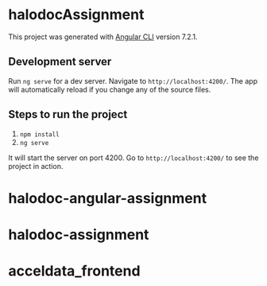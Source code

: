# halodocAssignment

This project was generated with [Angular CLI](https://github.com/angular/angular-cli) version 7.2.1.

## Development server

Run `ng serve` for a dev server. Navigate to `http://localhost:4200/`. The app will automatically reload if you change any of the source files.

## Steps to run the project

1. `npm install`
2. `ng serve`

It will start the server on port 4200. Go to `http://localhost:4200/` to see the project in action.

# halodoc-angular-assignment
# halodoc-assignment
# acceldata_frontend
